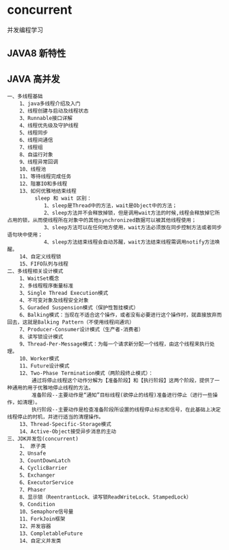 # concurrent
并发编程学习

## JAVA8 新特性 ##

## JAVA 高并发 ##
    一、多线程基础  
        1、java多线程介绍及入门
        2、线程创建与启动及线程状态
        3、Runnable接口详解
        4、线程优先级及守护线程
        5、线程同步
        6、线程间通信
        7、线程组
        8、自运行对象
        9、线程异常回调
        10、线程池
        11、等待线程完成任务
        12、阻塞IO和多线程
        13、如何优雅地结束线程
             sleep 和 wait 区别：
                1、sleep是Thread中的方法，wait是Object中的方法；
                2、sleep方法并不会释放掉锁，但是调用wait方法的时候,线程会释放掉它所占用的锁，从而使线程所在对象中的其他synchronized数据可以被其他线程使用；
                3、sleep方法可以在任何地方使用，wait方法必须放在同步控制方法或者同步语句块中使用；
                4、sleep方法结束线程会自动苏醒，wait方法结束线程需调用notify方法唤醒。
        14、自定义线程锁
        15、FIFO队列与线程
    二、多线程相关设计模式
        1、WaitSet概念
        2、多线程程序衡量标准
        3、Single Thread Execution模式
        4、不可变对象及线程安全对象
        5、Guraded Suspension模式（保护性暂挂模式）
        6、Balking模式：当现在不适合这个操作，或者没有必要进行这个操作时，就直接放弃而回去，这就是Balking Pattern（不使用线程间通讯）
        7、Producer-Consumer设计模式（生产者-消费者）
        8、读写锁设计模式
        9、Thread-Per-Message模式：为每一个请求新分配一个线程，由这个线程来执行处理。
        10、Worker模式
        11、Future设计模式
        12、Two-Phase Termination模式（两阶段终止模式）：
            通过将停止线程这个动作分解为【准备阶段】和【执行阶段】这两个阶段，提供了一种通用的用于优雅地停止线程的方法。
            准备阶段--主要动作是“通知”目标线程(欲停止的线程)准备进行停止（进行一些操作，如清理）。
            执行阶段--主要动作是检查准备阶段所设置的线程停止标志和信号，在此基础上决定线程停止的时机，并进行适当的清理操作。
        13、Thread-Specific-Storage模式
        14、Active-Object接受异步消息的主动
    三、JDK并发包(concurrent)
        1、 原子类
        2、Unsafe
        3、CountDownLatch
        4、CyclicBarrier
        5、Exchanger
        6、ExecutorService
        7、Phaser
        8、显示锁（ReentrantLock、读写锁ReadWriteLock、StampedLock）
        9、Condition
        10、Semaphore信号量
        11、ForkJoin框架
        12、并发容器
        13、CompletableFuture
        14、自定义并发类
        